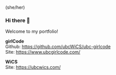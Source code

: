 (she/her)

### Hi there 👋

Welcome to my portfolio! 

**girlCode**\
Github: https://github.com/ubcWiCS/ubc-girlcode \
Site: https://www.ubcgirlcode.com/

**WiCS**\
Site: https://ubcwics.com/

